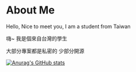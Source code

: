 # About Me
Hello, Nice to meet you, I am a student from Taiwan

嗨~ 我是個來自台灣的學生

大部分專案都是私密的 少部分開源

[![Anurag's GitHub stats](https://github-readme-stats.vercel.app/api?username=wolflangtw&theme=radical&show_icons=true)](https://github.com/wolflangtw/github-readme-stats)<br/>




<!---
WolfLangD/WolfLangD is a ✨ special ✨ repository because its `README.md` (this file) appears on your GitHub profile.
You can click the Preview link to take a look at your changes.
--->
